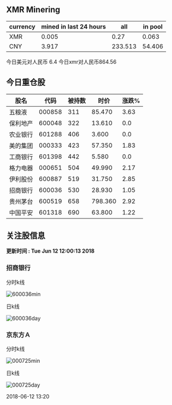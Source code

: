 ## XMR Minering

|currency|mined in last 24 hours|all|in pool|
|---|---|---|---|
|XMR|0.005|0.27|0.063|
|CNY|3.917|233.513|54.406|

今日美元对人民币 6.4	今日xmr对人民币864.56


## 今日重仓股 

|股名|代码|被持数|时价|涨跌%|
|---|---|---|---|---|
|五粮液|000858|311|85.470|3.63|
|保利地产|600048|322|13.610|0.0|
|农业银行|601288|406|3.600|0.0|
|美的集团|000333|423|57.350|1.83|
|工商银行|601398|442|5.580|0.0|
|格力电器|000651|504|49.990|2.17|
|伊利股份|600887|519|31.750|2.85|
|招商银行|600036|530|28.930|1.05|
|贵州茅台|600519|658|798.360|2.92|
|中国平安|601318|690|63.800|1.22|

## 关注股信息
**更新时间 : Tue Jun 12 12:00:13 2018**
### 招商银行 
分时k线

![600036min](http://image.sinajs.cn/newchart/min/n/sh600036.gif)

日k线

![600036day](http://image.sinajs.cn/newchart/daily/n/sh600036.gif)

### 京东方Ａ 
分时k线

![000725min](http://image.sinajs.cn/newchart/min/n/sz000725.gif)

日k线

![000725day](http://image.sinajs.cn/newchart/daily/n/sz000725.gif)

2018-06-12 13:20